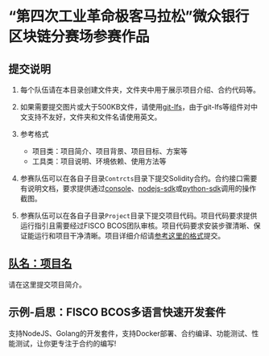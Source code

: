 # “第四次工业革命极客马拉松”微众银行区块链分赛场参赛作品

## 提交说明

1. 每个队伍请在本目录创建文件夹，文件夹中用于展示项目介绍、合约代码等。
2. 如果需要提交图片或大于500KB文件，请使用[git-lfs](https://git-lfs.github.com/)，由于git-lfs等组件对中文支持不友好，文件夹和文件名请使用英文。
3. 参考格式
    + 项目类：项目简介、项目背景、项目目标、方案等
    + 工具类：项目说明、环境依赖、使用方法等

4. 参赛队伍可以在各自子目录`Contrcts`目录下提交Solidity合约。合约接口需要有说明文档，要求提供通过[console](https://github.com/FISCO-BCOS/console)、[nodejs-sdk](https://github.com/FISCO-BCOS/nodejs-sdk)或[python-sdk](https://github.com/FISCO-BCOS/python-sdk)调用的操作截图。
5. 参赛队伍可以在各自子目录`Project`目录下提交项目代码。项目代码要求提供运行指引且需要经过FISCO BCOS团队审核。项目代码要求安装步骤清晰、保证能运行和项目干净清晰。项目详细介绍请[参考这里的格式](example_project/README.md)提交。

## [队名：项目名](example_project/README.md)

请在这里提交项目简介。

## 示例-启思：FISCO BCOS多语言快速开发套件

支持NodeJS、Golang的开发套件，支持Docker部署、合约编译、功能测试、性能测试，让你更专注于合约的编写!
